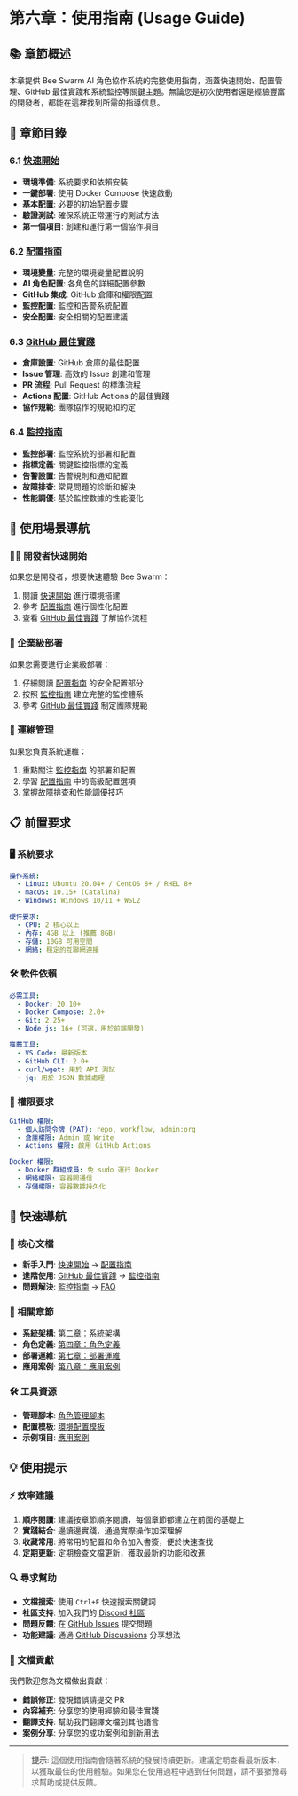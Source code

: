 # 第六章：使用指南 (Usage Guide)

## 📚 章節概述

本章提供 Bee Swarm AI 角色協作系統的完整使用指南，涵蓋快速開始、配置管理、GitHub 最佳實踐和系統監控等關鍵主題。無論您是初次使用者還是經驗豐富的開發者，都能在這裡找到所需的指導信息。

## 📖 章節目錄

### 6.1 [快速開始](./快速開始.md)
- **環境準備**: 系統要求和依賴安裝
- **一鍵部署**: 使用 Docker Compose 快速啟動
- **基本配置**: 必要的初始配置步驟
- **驗證測試**: 確保系統正常運行的測試方法
- **第一個項目**: 創建和運行第一個協作項目

### 6.2 [配置指南](./配置指南.md)
- **環境變量**: 完整的環境變量配置說明
- **AI 角色配置**: 各角色的詳細配置參數
- **GitHub 集成**: GitHub 倉庫和權限配置
- **監控配置**: 監控和告警系統配置
- **安全配置**: 安全相關的配置建議

### 6.3 [GitHub 最佳實踐](./GitHub最佳實踐.md)
- **倉庫設置**: GitHub 倉庫的最佳配置
- **Issue 管理**: 高效的 Issue 創建和管理
- **PR 流程**: Pull Request 的標準流程
- **Actions 配置**: GitHub Actions 的最佳實踐
- **協作規範**: 團隊協作的規範和約定

### 6.4 [監控指南](./監控指南.md)
- **監控部署**: 監控系統的部署和配置
- **指標定義**: 關鍵監控指標的定義
- **告警設置**: 告警規則和通知配置
- **故障排查**: 常見問題的診斷和解決
- **性能調優**: 基於監控數據的性能優化

## 🎯 使用場景導航

### 👨‍💻 開發者快速開始
如果您是開發者，想要快速體驗 Bee Swarm：
1. 閱讀 [快速開始](./快速開始.md) 進行環境搭建
2. 參考 [配置指南](./配置指南.md) 進行個性化配置
3. 查看 [GitHub 最佳實踐](./GitHub最佳實踐.md) 了解協作流程

### 🏢 企業級部署
如果您需要進行企業級部署：
1. 仔細閱讀 [配置指南](./配置指南.md) 的安全配置部分
2. 按照 [監控指南](./監控指南.md) 建立完整的監控體系
3. 參考 [GitHub 最佳實踐](./GitHub最佳實踐.md) 制定團隊規範

### 🔧 運維管理
如果您負責系統運維：
1. 重點關注 [監控指南](./監控指南.md) 的部署和配置
2. 學習 [配置指南](./配置指南.md) 中的高級配置選項
3. 掌握故障排查和性能調優技巧

## 📋 前置要求

### 🖥 系統要求
```yaml
操作系統:
  - Linux: Ubuntu 20.04+ / CentOS 8+ / RHEL 8+
  - macOS: 10.15+ (Catalina)
  - Windows: Windows 10/11 + WSL2

硬件要求:
  - CPU: 2 核心以上
  - 內存: 4GB 以上 (推薦 8GB)
  - 存儲: 10GB 可用空間
  - 網絡: 穩定的互聯網連接
```

### 🛠 軟件依賴
```yaml
必需工具:
  - Docker: 20.10+
  - Docker Compose: 2.0+
  - Git: 2.25+
  - Node.js: 16+ (可選，用於前端開發)

推薦工具:
  - VS Code: 最新版本
  - GitHub CLI: 2.0+
  - curl/wget: 用於 API 測試
  - jq: 用於 JSON 數據處理
```

### 🔑 權限要求
```yaml
GitHub 權限:
  - 個人訪問令牌 (PAT): repo, workflow, admin:org
  - 倉庫權限: Admin 或 Write
  - Actions 權限: 啟用 GitHub Actions

Docker 權限:
  - Docker 群組成員: 免 sudo 運行 Docker
  - 網絡權限: 容器間通信
  - 存儲權限: 容器數據持久化
```

## 🚀 快速導航

### 📖 核心文檔
- **新手入門**: [快速開始](./快速開始.md) → [配置指南](./配置指南.md)
- **進階使用**: [GitHub 最佳實踐](./GitHub最佳實踐.md) → [監控指南](./監控指南.md)
- **問題解決**: [監控指南](./監控指南.md#故障排查) → [FAQ](../09-附錄/FAQ.md)

### 🔗 相關章節
- **系統架構**: [第二章：系統架構](../02-系統架構/)
- **角色定義**: [第四章：角色定義](../04-角色定義/)
- **部署運維**: [第七章：部署運維](../07-部署運維/)
- **應用案例**: [第八章：應用案例](../08-應用案例/)

### 🛠 工具資源
- **管理腳本**: [角色管理腳本](../../scripts/role-management.sh)
- **配置模板**: [環境配置模板](../../configs/)
- **示例項目**: [應用案例](../08-應用案例/)

## 💡 使用提示

### ⚡ 效率建議
1. **順序閱讀**: 建議按章節順序閱讀，每個章節都建立在前面的基礎上
2. **實踐結合**: 邊讀邊實踐，通過實際操作加深理解
3. **收藏常用**: 將常用的配置和命令加入書簽，便於快速查找
4. **定期更新**: 定期檢查文檔更新，獲取最新的功能和改進

### 🔍 尋求幫助
- **文檔搜索**: 使用 `Ctrl+F` 快速搜索關鍵詞
- **社區支持**: 加入我們的 [Discord 社區](https://discord.gg/bee-swarm)
- **問題反饋**: 在 [GitHub Issues](https://github.com/your-org/bee-swarm/issues) 提交問題
- **功能建議**: 通過 [GitHub Discussions](https://github.com/your-org/bee-swarm/discussions) 分享想法

### 📝 文檔貢獻
我們歡迎您為文檔做出貢獻：
- **錯誤修正**: 發現錯誤請提交 PR
- **內容補充**: 分享您的使用經驗和最佳實踐
- **翻譯支持**: 幫助我們翻譯文檔到其他語言
- **案例分享**: 分享您的成功案例和創新用法

---

> **提示**: 這個使用指南會隨著系統的發展持續更新。建議定期查看最新版本，以獲取最佳的使用體驗。如果您在使用過程中遇到任何問題，請不要猶豫尋求幫助或提供反饋。 